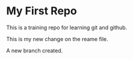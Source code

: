 # My First Repo

This is a training repo for learning git and github.

This is my new change on the reame file.

A new branch created.